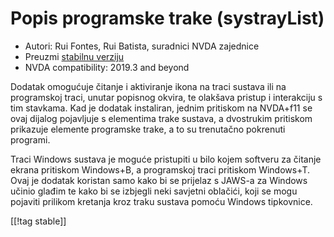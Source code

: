 # Popis programske trake (systrayList) #

*   Autori: Rui Fontes, Rui Batista, suradnici NVDA zajednice
*   Preuzmi [stabilnu verziju][1]
*   NVDA compatibility: 2019.3 and beyond

Dodatak omogućuje čitanje i aktiviranje ikona na traci sustava ili na
programskoj traci, unutar popisnog okvira, te olakšava pristup i interakciju
s tim stavkama. Kad je dodatak instaliran, jednim pritiskom na NVDA+f11 se
ovaj dijalog pojavljuje s elementima trake sustava, a dvostrukim pritiskom
prikazuje elemente programske trake, a to su trenutačno pokrenuti programi.

Traci Windows sustava je moguće pristupiti u bilo kojem softveru za čitanje
ekrana pritiskom Windows+B, a programskoj traci pritiskom Windows+T. Ovaj je
dodatak koristan samo kako bi se prijelaz s JAWS-a za Windows učinio glađim
te kako bi se izbjegli neki savjetni oblačići, koji se mogu pojaviti
prilikom kretanja kroz traku sustava pomoću Windows tipkovnice.

[[!tag stable]]

[1]: https://addons.nvda-project.org/files/get.php?file=st
